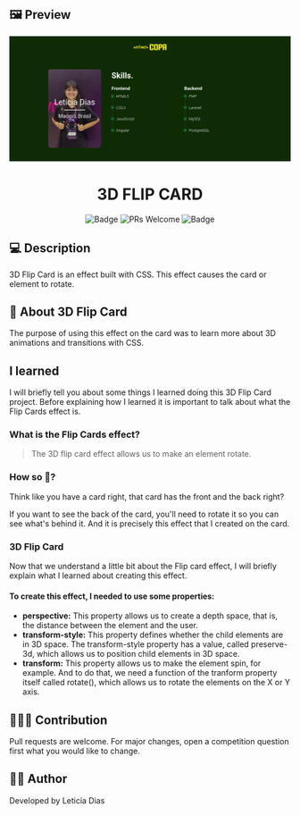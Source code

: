 ## 🖼️ Preview

![3D-Flip-Card](/assets/images/preview.png)

<h1 align="center">3D FLIP CARD</h1>

<div align="center">

![Badge](https://img.shields.io/badge/App-3DFLIPCARD-%2322c55e?style=flat-square&logo=ghost)
![PRs Welcome](https://img.shields.io/badge/PRs-welcome-brightgreen.svg?style=flat-square)
![Badge](https://img.shields.io/github/license/Mikkaiser/blog-techknowledge-front?style=flat-square)

</div>

## 💻 Description

<p>3D Flip Card is an effect built with CSS. This effect causes the card or element to rotate.</p>

## 📖 About 3D Flip Card

<p>
    The purpose of using this effect on the card was to learn more about 3D animations and transitions with CSS.
</p>

## I learned

<p>I will briefly tell you about some things I learned doing this 3D Flip Card project. Before explaining how I learned it is important to talk about what the Flip Cards effect is.</p>

### What is the Flip Cards effect?

> The 3D flip card effect allows us to make an element rotate.

### How so 🤔?

<p>Think like you have a card right, that card has the front and the back right?</p>
<p>If you want to see the back of the card, you'll need to rotate it so you can see what's behind it. And it is precisely this effect that I created on the card.</p>

### 3D Flip Card

<p>Now that we understand a little bit about the Flip card effect, I will briefly explain what I learned about creating this effect.</p>

#### To create this effect, I needed to use some properties:

- **perspective:** This property allows us to create a depth space, that is, the distance between the element and the user.
- **transform-style:** This property defines whether the child elements are in 3D space. The transform-style property has a value, called preserve-3d, which allows us to position child elements in 3D space.
- **transform:** This property allows us to make the element spin, for example. And to do that, we need a function of the tranform property itself called rotate(), which allows us to rotate the elements on the X or Y axis.

## 🧑‍🚀🚀 Contribution

<p>Pull requests are welcome. For major changes, open a competition question first what you would like to change.</p>

## 👩‍💻 Author

<p>Developed by Leticia Dias</p>
